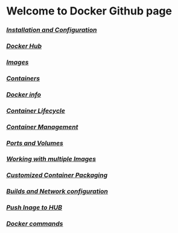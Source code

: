 # Welcome to Docker Github page 
### *[Installation and Configuration](Installation_and_Configuration.md)*
### *[Docker Hub](Docker_Hub.md)*
### *[Images](Images.md)*
### *[Containers](containers.md)*
### *[Docker info](docker_info.md)*
### *[Container Lifecycle](Container_lifecycle.md)*
### *[Container Management](Container_Management.md)* 
### *[Ports and Volumes](Ports_and_Volumes.md)*
### *[Working with multiple Images](Multiple_containers.md)*
### *[Customized Container Packaging](Customized_Container_Packaging.md)*
### *[Builds and Network configuration](Builds_Network_configuration.md)*
### *[Push Inage to HUB](Push_Image_to_hub.md)*
### *[Docker commands](Docker_commands.md)*


